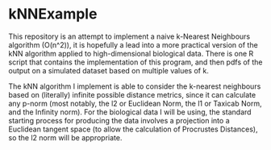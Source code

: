 # kNNExample

This repository is an attempt to implement a naive k-Nearest Neighbours algorithm (O(n^2)), it is hopefully a lead into a more practical version of the kNN algorithm applied to high-dimensional biological data.  There is one R script that contains the implementation of this program, and then pdfs of the output on a simulated dataset based on multiple values of k.

The kNN algorithm I implement is able to consider the k-nearest neighbours based on (literally) infinite possible distance metrics, since it can calculate any p-norm (most notably, the l2 or Euclidean Norm, the l1 or Taxicab Norm, and the Infinity norm).  For the biological data I will be using, the standard starting process for producing the data involves a projection into a Euclidean tangent space (to allow the calculation of Procrustes Distances), so the l2 norm will be appropriate.
